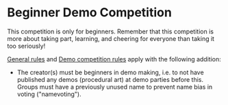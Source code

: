 # Beginner Demo Competition

This competition is only for beginners. Remember that this competition is more about taking part, learning, and cheering for everyone than taking it too seriously!

[General rules](./general.md) and [Demo competition rules](./realtime.md) apply with the following addition:

* The creator(s) must be beginners in demo making, i.e. to not have published any demos (procedural art) at demo parties before this. Groups must have a previously unused name to prevent name bias in voting ("namevoting").
